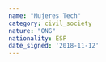 ```yaml
---
name: "Mujeres Tech"
category: civil_society
nature: "ONG"
nationality: ESP
date_signed: '2018-11-12'
---
```

    